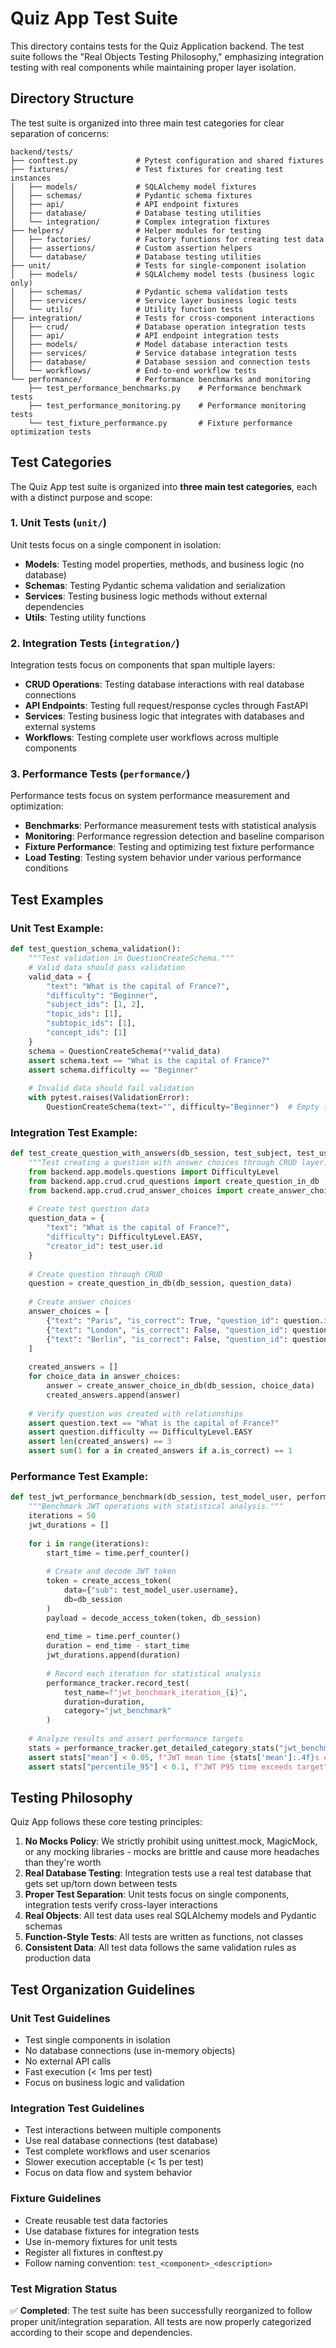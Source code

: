 # Quiz App Test Suite

This directory contains tests for the Quiz Application backend. The test suite follows the "Real Objects Testing Philosophy," emphasizing integration testing with real components while maintaining proper layer isolation.

## Directory Structure

The test suite is organized into three main test categories for clear separation of concerns:

```tree
backend/tests/
├── conftest.py             # Pytest configuration and shared fixtures
├── fixtures/               # Test fixtures for creating test instances
│   ├── models/             # SQLAlchemy model fixtures
│   ├── schemas/            # Pydantic schema fixtures
│   ├── api/                # API endpoint fixtures
│   ├── database/           # Database testing utilities
│   └── integration/        # Complex integration fixtures
├── helpers/                # Helper modules for testing
│   ├── factories/          # Factory functions for creating test data
│   ├── assertions/         # Custom assertion helpers
│   └── database/           # Database testing utilities
├── unit/                   # Tests for single-component isolation
│   ├── models/             # SQLAlchemy model tests (business logic only)
│   ├── schemas/            # Pydantic schema validation tests
│   ├── services/           # Service layer business logic tests
│   └── utils/              # Utility function tests
├── integration/            # Tests for cross-component interactions
│   ├── crud/               # Database operation integration tests
│   ├── api/                # API endpoint integration tests
│   ├── models/             # Model database interaction tests
│   ├── services/           # Service database integration tests
│   ├── database/           # Database session and connection tests
│   └── workflows/          # End-to-end workflow tests
└── performance/            # Performance benchmarks and monitoring
    ├── test_performance_benchmarks.py    # Performance benchmark tests
    ├── test_performance_monitoring.py    # Performance monitoring tests
    └── test_fixture_performance.py       # Fixture performance optimization tests
```

## Test Categories

The Quiz App test suite is organized into **three main test categories**, each with a distinct purpose and scope:

### 1. Unit Tests (`unit/`)

Unit tests focus on a single component in isolation:


- **Models**: Testing model properties, methods, and business logic (no database)
- **Schemas**: Testing Pydantic schema validation and serialization
- **Services**: Testing business logic methods without external dependencies
- **Utils**: Testing utility functions

### 2. Integration Tests (`integration/`)

Integration tests focus on components that span multiple layers:

- **CRUD Operations**: Testing database interactions with real database connections
- **API Endpoints**: Testing full request/response cycles through FastAPI
- **Services**: Testing business logic that integrates with databases and external systems
- **Workflows**: Testing complete user workflows across multiple components

### 3. Performance Tests (`performance/`)

Performance tests focus on system performance measurement and optimization:

- **Benchmarks**: Performance measurement tests with statistical analysis
- **Monitoring**: Performance regression detection and baseline comparison
- **Fixture Performance**: Testing and optimizing test fixture performance
- **Load Testing**: Testing system behavior under various performance conditions

## Test Examples

### Unit Test Example:

```python
def test_question_schema_validation():
    """Test validation in QuestionCreateSchema."""
    # Valid data should pass validation
    valid_data = {
        "text": "What is the capital of France?",
        "difficulty": "Beginner",
        "subject_ids": [1, 2],
        "topic_ids": [1],
        "subtopic_ids": [1],
        "concept_ids": [1]
    }
    schema = QuestionCreateSchema(**valid_data)
    assert schema.text == "What is the capital of France?"
    assert schema.difficulty == "Beginner"
    
    # Invalid data should fail validation
    with pytest.raises(ValidationError):
        QuestionCreateSchema(text="", difficulty="Beginner")  # Empty text
```

### Integration Test Example:

```python
def test_create_question_with_answers(db_session, test_subject, test_user):
    """Test creating a question with answer choices through CRUD layer."""
    from backend.app.models.questions import DifficultyLevel
    from backend.app.crud.crud_questions import create_question_in_db
    from backend.app.crud.crud_answer_choices import create_answer_choice_in_db
    
    # Create test question data
    question_data = {
        "text": "What is the capital of France?",
        "difficulty": DifficultyLevel.EASY,
        "creator_id": test_user.id
    }
    
    # Create question through CRUD
    question = create_question_in_db(db_session, question_data)
    
    # Create answer choices
    answer_choices = [
        {"text": "Paris", "is_correct": True, "question_id": question.id},
        {"text": "London", "is_correct": False, "question_id": question.id},
        {"text": "Berlin", "is_correct": False, "question_id": question.id}
    ]
    
    created_answers = []
    for choice_data in answer_choices:
        answer = create_answer_choice_in_db(db_session, choice_data)
        created_answers.append(answer)
    
    # Verify question was created with relationships
    assert question.text == "What is the capital of France?"
    assert question.difficulty == DifficultyLevel.EASY
    assert len(created_answers) == 3
    assert sum(1 for a in created_answers if a.is_correct) == 1
```

### Performance Test Example:

```python
def test_jwt_performance_benchmark(db_session, test_model_user, performance_tracker):
    """Benchmark JWT operations with statistical analysis."""
    iterations = 50
    jwt_durations = []
    
    for i in range(iterations):
        start_time = time.perf_counter()
        
        # Create and decode JWT token
        token = create_access_token(
            data={"sub": test_model_user.username}, 
            db=db_session
        )
        payload = decode_access_token(token, db_session)
        
        end_time = time.perf_counter()
        duration = end_time - start_time
        jwt_durations.append(duration)
        
        # Record each iteration for statistical analysis
        performance_tracker.record_test(
            test_name=f"jwt_benchmark_iteration_{i}",
            duration=duration,
            category="jwt_benchmark"
        )
    
    # Analyze results and assert performance targets
    stats = performance_tracker.get_detailed_category_stats("jwt_benchmark")
    assert stats["mean"] < 0.05, f"JWT mean time {stats['mean']:.4f}s exceeds target"
    assert stats["percentile_95"] < 0.1, f"JWT P95 time exceeds target"
```

## Testing Philosophy

Quiz App follows these core testing principles:

1. **No Mocks Policy**: We strictly prohibit using unittest.mock, MagicMock, or any mocking libraries - mocks are brittle and cause more headaches than they're worth
2. **Real Database Testing**: Integration tests use a real test database that gets set up/torn down between tests
3. **Proper Test Separation**: Unit tests focus on single components, integration tests verify cross-layer interactions
4. **Real Objects**: All test data uses real SQLAlchemy models and Pydantic schemas
5. **Function-Style Tests**: All tests are written as functions, not classes
6. **Consistent Data**: All test data follows the same validation rules as production data

## Test Organization Guidelines

### Unit Test Guidelines

- Test single components in isolation
- No database connections (use in-memory objects)
- No external API calls
- Fast execution (< 1ms per test)
- Focus on business logic and validation

### Integration Test Guidelines

- Test interactions between multiple components
- Use real database connections (test database)
- Test complete workflows and user scenarios
- Slower execution acceptable (< 1s per test)
- Focus on data flow and system behavior

### Fixture Guidelines

- Create reusable test data factories
- Use database fixtures for integration tests
- Use in-memory fixtures for unit tests
- Register all fixtures in conftest.py
- Follow naming convention: `test_<component>_<description>`

### Test Migration Status

✅ **Completed**: The test suite has been successfully reorganized to follow proper unit/integration separation. All tests are now properly categorized according to their scope and dependencies.
